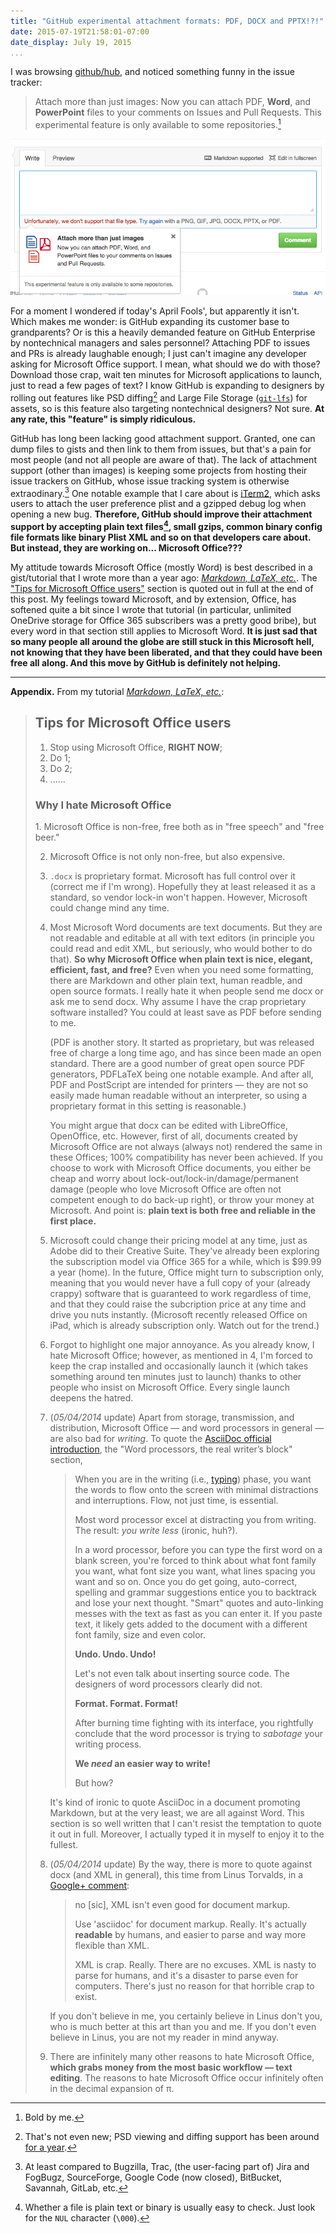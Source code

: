 ```yaml
---
title: "GitHub experimental attachment formats: PDF, DOCX and PPTX!?!"
date: 2015-07-19T21:58:01-07:00
date_display: July 19, 2015
...
```


I was browsing [github/hub](https://github.com/github/hub), and noticed something funny in the issue tracker:

> Attach more than just images: Now you can attach PDF, **Word**, and **PowerPoint** files to your comments on Issues and Pull Requests. This experimental feature is only available to some repositories.[^bold]

[^bold]: Bold by me.

!["Attach more than just images: Now you can attach PDF, Word, and PowerPoint files to your comments on Issues and Pull Requests." WOW, JUST WOW.](/img/20150719-github-attachment-new-formats.png)

For a moment I wondered if today's April Fools', but apparently it isn't. Which makes me wonder: is GitHub expanding its customer base to grandparents? Or is this a heavily demanded feature on GitHub Enterprise by nontechnical managers and sales personnel? Attaching PDF to issues and PRs is already laughable enough; I just can't imagine any developer asking for Microsoft Office support. I mean, what should we do with those? Download those crap, wait ten minutes for Microsoft applications to launch, just to read a few pages of text? I know GitHub is expanding to designers by rolling out features like PSD diffing[^psd] and Large File Storage ([`git-lfs`](https://git-lfs.github.com/)) for assets, so is this feature also targeting nontechnical designers? Not sure. **At any rate, this "feature" is simply ridiculous.**

[^psd]: That's not even new; PSD viewing and diffing support has been around [for a year](https://github.com/blog/1845-psd-viewing-diffing).

GitHub has long been lacking good attachment support. Granted, one can dump files to gists and then link to them from issues, but that's a pain for most people (and not all people are aware of that). The lack of attachment support (other than images) is keeping some projects from hosting their issue trackers on GitHub, whose issue tracking system is otherwise extraodinary.[^compare] One notable example that I care about is [iTerm2](https://gitlab.com/gnachman/iterm2/issues), which asks users to attach the user preference plist and a gzipped debug log when opening a new bug. **Therefore, GitHub should improve their attachment support by accepting plain text files[^text], small gzips, common binary config file formats like binary Plist XML and so on that developers care about. But instead, they are working on... Microsoft Office???**

[^compare]: At least compared to Bugzilla, Trac, (the user-facing part of) Jira and FogBugz, SourceForge, Google Code (now closed), BitBucket, Savannah, GitLab, etc.

[^text]: Whether a file is plain text or binary is usually easy to check. Just look for the `NUL` character (`\000`).

My attitude towards Microsoft Office (mostly Word) is best described in a gist/tutorial that I wrote more than a year ago: [*Markdown, LaTeX, etc.*](https://gist.github.com/zmwangx/9987772). The ["Tips for Microsoft Office users"](https://gist.github.com/zmwangx/9987772#tips-for-microsoft-office-users) section is quoted out in full at the end of this post. My feelings toward Microsoft, and by extension, Office, has softened quite a bit since I wrote that tutorial (in particular, unlimited OneDrive storage for Office 365 subscribers was a pretty good bribe), but every word in that section still applies to Microsoft Word. **It is just sad that so many people all around the globe are still stuck in this Microsoft hell, not knowing that they have been liberated, and that they could have been free all along. And this move by GitHub is definitely not helping.**

---

**Appendix.** From my tutorial [*Markdown, LaTeX, etc.*](https://gist.github.com/zmwangx/9987772):

> Tips for Microsoft Office users
> -------------------------------
> 1.  Stop using Microsoft Office, **RIGHT NOW**;
> 2.  Do 1;
> 3.  Do 2;
> 4.  ......
>
> <h3>Why I hate Microsoft Office</h3>
> 1.  Microsoft Office is non-free, free both as in "free speech" and "free beer."
>
> 2.  Microsoft Office is not only non-free, but also expensive.
>
> 3.  `.docx` is proprietary format. Microsoft has full control over it (correct me if I'm wrong). Hopefully they at least released it as a standard, so vendor lock-in won't happen. However, Microsoft could change mind any time.
>
> 4.  Most Microsoft Word documents are text documents. But they are not readable and editable at all with text editors (in principle you could read and edit XML, but seriously, who would bother to do that). **So why Microsoft Office when plain text is nice, elegant, efficient, fast, and free?** Even when you need some formatting, there are Markdown and other plain text, human readble, and open source formats. I really hate it when people send me docx or ask me to send docx. Why assume I have the crap proprietary software installed? You could at least save as PDF before sending to me.
>
>     (PDF is another story. It started as proprietary, but was released free of charge a long time ago, and has since been made an open standard. There are a good number of great open source PDF generators, PDFLaTeX being one notable example. And after all, PDF and PostScript are intended for printers — they are not so easily made human readable without an interpreter, so using a proprietary format in this setting is reasonable.)
>
>     You might argue that docx can be edited with LibreOffice, OpenOffice, etc. However, first of all, documents created by Microsoft Office are not always (always not) rendered the same in these Offices; 100% compatibility has never been achieved. If you choose to work with Microsoft Office documents, you either be cheap and worry about lock-out/lock-in/damage/permanent damage (people who love Microsoft Office are often not competent enough to do back-up right), or throw your money at Microsoft. And point is: **plain text is both free and reliable in the first place.**
>
> 5.  Microsoft could change their pricing model at any time, just as Adobe did to their Creative Suite. They've already been exploring the subscription model via Office 365 for a while, which is $99.99 a year (home). In the future, Office might turn to subscription only, meaning that you would never have a full copy of your (already crappy) software that is guaranteed to work regardless of time, and that they could raise the subcription price at any time and drive you nuts instantly. (Microsoft recently released Office on iPad, which is already subscription only. Watch out for the trend.)
>
> 6.  Forgot to highlight one major annoyance. As you already know, I hate Microsoft Office; however, as mentioned in 4, I'm forced to keep the crap installed and occasionally launch it (which takes something around ten minutes just to launch) thanks to other people who insist on Microsoft Office. Every single launch deepens the hatred.
>
> 7.  (*05/04/2014* update) Apart from storage, transmission, and distribution, Microsoft Office &mdash; and word processors in general &mdash; are also bad for *writing*. To quote the [AsciiDoc official introduction](http://asciidoctor.org/docs/what-is-asciidoc/), the "Word processors, the real writer’s block" section,
>
>     > When you are in the writing (i.e., [typing](http://blog.stoyanstefanov.com/writing-vs-typing/)) phase, you want the words to flow onto the screen with minimal distractions and interruptions. Flow, not just time, is essential.
>     >
>     > Most word processor excel at distracting you from writing. The result: *you write less* (ironic, huh?).
>     >
>     > In a word processor, before you can type the first word on a blank screen, you're forced to think about what font family you want, what font size you want, what lines spacing you want and so on. Once you do get going, auto-correct, spelling and grammar suggestions entice you to backtrack and lose your next thought. "Smart" quotes and auto-linking messes with the text as fast as you can enter it. If you paste text, it likely gets added to the document with a different font family, size and even color.
>     >
>     > **Undo. Undo. Undo!**
>     >
>     > Let's not even talk about inserting source code. The designers of word processors clearly did not.
>     >
>     > **Format. Format. Format!**
>     >
>     > After burning time fighting with its interface, you rightfully conclude that the word processor is trying to *sabotage* your writing process.
>     >
>     > **We *need* an easier way to write!**
>     >
>     > But how?
>
>     It's kind of ironic to quote AsciiDoc in a document promoting Markdown, but at the very least, we are all against Word. This section is so well written that I can't resist the temptation to quote it out in full. Moreover, I actually typed it in myself to enjoy it to the fullest.
>
> 8.  (*05/04/2014* update) By the way, there is more to quote against docx (and XML in general), this time from Linus Torvalds, in a [Google+ comment](https://plus.google.com/+LinusTorvalds/posts/X2XVf9Q7MfV):
>
>     > no [sic], XML isn't even good for document markup.
>     >
>     > Use 'asciidoc' for document markup. Really. It's actually **readable** by humans, and easier to parse and way more flexible than XML.
>     >
>     > XML is crap. Really. There are no excuses. XML is nasty to parse for humans, and it's a disaster to parse even for computers. There's just no reason for that horrible crap to exist.
>
>     If you don't believe in me, you certainly believe in Linus don't you, who is much better at this art than you and me. If you don't even believe in Linus, you are not my reader in mind anyway.
>
> 9.  There are infinitely many other reasons to hate Microsoft Office, **which grabs money from the most basic workflow — text editing**. The reasons to hate Microsoft Office occur infinitely often in the decimal expansion of π.
